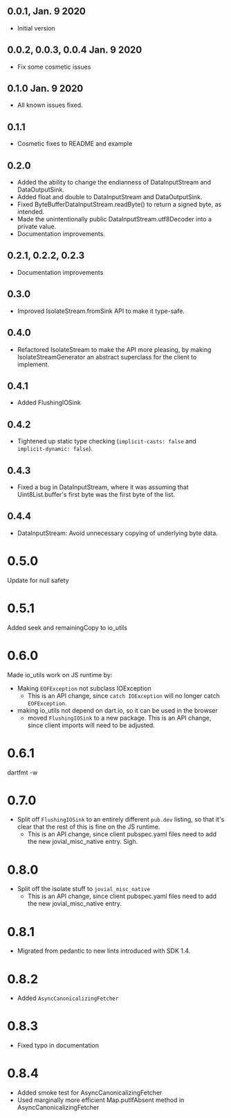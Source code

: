 ## 0.0.1, Jan. 9 2020

- Initial version

## 0.0.2, 0.0.3, 0.0.4 Jan. 9 2020

- Fix some cosmetic issues

## 0.1.0 Jan. 9 2020

- All known issues fixed.

## 0.1.1

- Cosmetic fixes to README and example

## 0.2.0

- Added the ability to change the endianness of DataInputStream
  and DataOutputSink.
- Added float and double to DataInputStream and DataOutputSink.
- Fixed ByteBufferDataInputStream.readByte() to return a signed
  byte, as intended.
- Made the unintentionally public DataInputStream.utf8Decoder
  into a private value.
- Documentation improvements.

## 0.2.1, 0.2.2, 0.2.3

- Documentation improvements

## 0.3.0

- Improved IsolateStream.fromSink API to make it type-safe.

## 0.4.0

- Refactored IsolateStream to make the API more pleasing, by making
  IsolateStreamGenerator<T> an abstract superclass for the client to
  implement.

## 0.4.1

- Added FlushingIOSink

## 0.4.2

- Tightened up static type checking (`implicit-casts: false` and
  `implicit-dynamic: false`).

## 0.4.3

- Fixed a bug in DataInputStream, where it was assuming that
  Uint8List.buffer's first byte was the first byte of the list.

## 0.4.4

- DataInputStream:  Avoid unnecessary copying of underlying byte data.

# 0.5.0

Update for null safety

# 0.5.1

Added seek and remainingCopy to io_utils

# 0.6.0

Made io_utils work on JS runtime by:
- Making `EOFException` not subclass IOException
  - This is an API change, since `catch IOException` will no longer catch `EOFException`.
- making io_utils not depend on dart.io, so it can be used in the browser
  - moved `FlushingIOSink` to a new package.  This is an API change,
    since client imports will need to be adjusted.

# 0.6.1
dartfmt -w

# 0.7.0
- Split off `FlushingIOSink` to an entirely different `pub.dev` listing, so that it's
  clear that the rest of this is fine on the JS runtime.
  - This is an API change, since client pubspec.yaml files need to add the new
    jovial_misc_native entry.  Sigh.

# 0.8.0
- Split off the isolate stuff to `jovial_misc_native`
  - This is an API change, since client pubspec.yaml files need to add the new
    jovial_misc_native entry.

# 0.8.1
- Migrated from pedantic to new lints introduced with SDK 1.4.

# 0.8.2
- Added `AsyncCanonicalizingFetcher`

# 0.8.3
- Fixed typo in documentation

# 0.8.4
- Added smoke test for AsyncCanonicalizingFetcher
- Used marginally more efficient Map.putIfAbsent method in AsyncCanonicalizingFetcher

